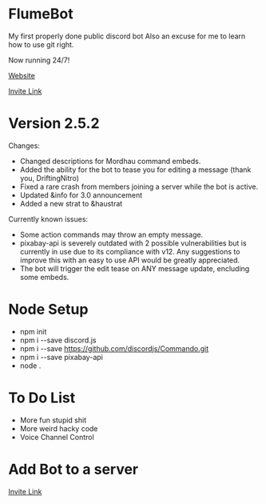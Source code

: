 # FlumeBot
My first properly done public discord bot
Also an excuse for me to learn how to use git right.

Now running 24/7!

[Website](https://sites.google.com/view/flumebot)

[Invite Link](https://discord.com/oauth2/authorize?client_id=662760640242384904&scope=bot&permissions=125958)


# Version 2.5.2
Changes: 
- Changed descriptions for Mordhau command embeds.
- Added the ability for the bot to tease you for editing a message (thank you, DriftingNitro)
- Fixed a rare crash from members joining a server while the bot is active.
- Updated &info for 3.0 announcement
- Added a new strat to &haustrat

Currently known issues:
- Some action commands may throw an empty message.
- pixabay-api is severely outdated with 2 possible vulnerabilities but is currently in use due to its compliance with v12. Any suggestions to improve this with an easy to use API would be greatly appreciated.
- The bot will trigger the edit tease on ANY message update, encluding some embeds.


# Node Setup
- npm init
- npm i --save discord.js
- npm i --save https://github.com/discordjs/Commando.git
- npm i --save pixabay-api
- node .


# To Do List
- More fun stupid shit
- More weird hacky code
- Voice Channel Control

# Add Bot to a server
[Invite Link](https://discordapp.com/oauth2/authorize?client_id=662760640242384904&scope=bot&permissions=2146958591)
